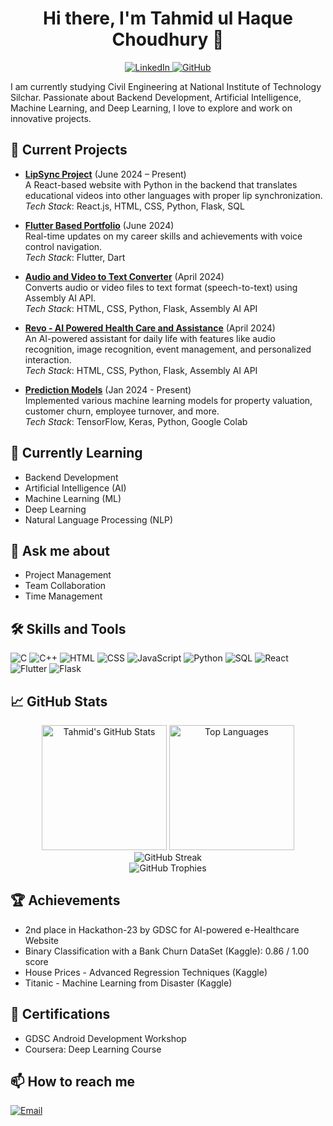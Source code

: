 <div align="center">
  <h1>Hi there, I'm Tahmid ul Haque Choudhury 👋</h1>
</div>

<div align="center">
  <a href="https://linkedin.com/in/tahmid019/">
    <img src="https://img.shields.io/badge/LinkedIn-0A66C2?style=for-the-badge&logo=linkedin&logoColor=white" alt="LinkedIn">
  </a>
  <a href="https://github.com/Tahmid019/">
    <img src="https://img.shields.io/badge/GitHub-181717?style=for-the-badge&logo=github&logoColor=white" alt="GitHub">
  </a>
</div>

I am currently studying Civil Engineering at National Institute of Technology Silchar. Passionate about Backend Development, Artificial Intelligence, Machine Learning, and Deep Learning, I love to explore and work on innovative projects.

## 🔭 Current Projects
- **[LipSync Project](https://github.com/Tahmid019/LipSync-Project)** (June 2024 – Present)  
  A React-based website with Python in the backend that translates educational videos into other languages with proper lip synchronization.  
  *Tech Stack*: React.js, HTML, CSS, Python, Flask, SQL

- **[Flutter Based Portfolio](https://github.com/Tahmid019/Flutter-Portfolio)** (June 2024)  
  Real-time updates on my career skills and achievements with voice control navigation.  
  *Tech Stack*: Flutter, Dart

- **[Audio and Video to Text Converter](https://github.com/Tahmid019/AV-Text-Converter)** (April 2024)  
  Converts audio or video files to text format (speech-to-text) using Assembly AI API.  
  *Tech Stack*: HTML, CSS, Python, Flask, Assembly AI API

- **[Revo - AI Powered Health Care and Assistance](https://github.com/Tahmid019/Revo-HealthCare)** (April 2024)  
  An AI-powered assistant for daily life with features like audio recognition, image recognition, event management, and personalized interaction.  
  *Tech Stack*: HTML, CSS, Python, Flask, Assembly AI API

- **[Prediction Models](https://github.com/Tahmid019/Prediction-Models)** (Jan 2024 - Present)  
  Implemented various machine learning models for property valuation, customer churn, employee turnover, and more.  
  *Tech Stack*: TensorFlow, Keras, Python, Google Colab

## 🌱 Currently Learning
- Backend Development
- Artificial Intelligence (AI)
- Machine Learning (ML)
- Deep Learning
- Natural Language Processing (NLP)

## 💬 Ask me about
- Project Management
- Team Collaboration
- Time Management

## 🛠 Skills and Tools
![C](https://img.shields.io/badge/C-A8B9CC?style=for-the-badge&logo=c&logoColor=white)
![C++](https://img.shields.io/badge/C++-00599C?style=for-the-badge&logo=cplusplus&logoColor=white)
![HTML](https://img.shields.io/badge/HTML-E34F26?style=for-the-badge&logo=html5&logoColor=white)
![CSS](https://img.shields.io/badge/CSS-1572B6?style=for-the-badge&logo=css3&logoColor=white)
![JavaScript](https://img.shields.io/badge/JavaScript-F7DF1E?style=for-the-badge&logo=javascript&logoColor=black)
![Python](https://img.shields.io/badge/Python-3776AB?style=for-the-badge&logo=python&logoColor=white)
![SQL](https://img.shields.io/badge/SQL-4479A1?style=for-the-badge&logo=sql&logoColor=white)
![React](https://img.shields.io/badge/React-20232A?style=for-the-badge&logo=react&logoColor=61DAFB)
![Flutter](https://img.shields.io/badge/Flutter-02569B?style=for-the-badge&logo=flutter&logoColor=white)
![Flask](https://img.shields.io/badge/Flask-000000?style=for-the-badge&logo=flask&logoColor=white)

## 📈 GitHub Stats
<div align="center">
  <img src="https://github-readme-stats.vercel.app/api?username=Tahmid019&show_icons=true&theme=radical" alt="Tahmid's GitHub Stats" height="200">
  <img src="https://github-readme-stats.vercel.app/api/top-langs/?username=Tahmid019&layout=compact&theme=radical" alt="Top Languages" height="200">
</div>

<div align="center">
  <img src="https://github-readme-streak-stats.herokuapp.com/?user=Tahmid019&theme=radical" alt="GitHub Streak">
</div>

<div align="center">
  <img src="https://github-profile-trophy.vercel.app/?username=Tahmid019&theme=radical" alt="GitHub Trophies">
</div>

## 🏆 Achievements
- 2nd place in Hackathon-23 by GDSC for AI-powered e-Healthcare Website
- Binary Classification with a Bank Churn DataSet (Kaggle): 0.86 / 1.00 score
- House Prices - Advanced Regression Techniques (Kaggle)
- Titanic - Machine Learning from Disaster (Kaggle)

## 📜 Certifications
- GDSC Android Development Workshop
- Coursera: Deep Learning Course

## 📫 How to reach me
[![Email](https://img.shields.io/badge/Email-D14836?style=for-the-badge&logo=gmail&logoColor=white)](mailto:tahmid019@example.com)

